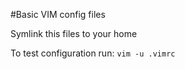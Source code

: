 #Basic VIM config files

Symlink this files to your home

To test configuration run:
`vim -u .vimrc`
